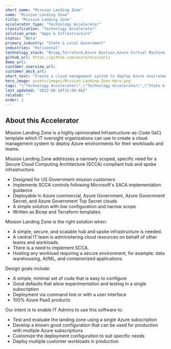 ```yaml
---
short_name: "Mission Landing Zone"
name: "Mission Landing Zone"
title: "Mission Landing Zone"
accelerator_type: "Technology Accelerator"
classification: "Technology Accelerator"
solution_area: "Apps & Infrastructure"
status: "Beta"
primary_industry: "State & Local Government"
industries: "Horizontal"
technology_stack: "Bicep,Terraform,Azure Bastion,Azure Virtual Machine,Azure Firewall,Azure Defender,Azure Policy,Azure Sentinel,Azure Storage,Log Analytics"
github_url: https://github.com/azure/missionlz
demo_url: 
customer_overview_url: 
customer_deck_url: 
short_text: "Create a cloud management system to deploy Azure environments."
hero_image: assets/images/Mission-Landing-Zone-Hero.png
tags: "\"Technology Accelerator\",\"Technology Accelerator\",\"State & Local Government\",\"Horizontal\",\"Bicep\",\"Terraform\",\"Azure Bastion\",\"Azure Virtual Machine\",\"Azure Firewall\",\"Azure Defender\",\"Azure Policy\",\"Azure Sentinel\",\"Azure Storage\",\"Log Analytics\",\"Apps & Infrastructure\",\"Beta\""
last_updated: "2022-08-10T15:08:46Z"
related: ""
order: 2
---
```

## About this Accelerator

Mission Landing Zone is a highly opinionated Infrastructure-as-Code (IaC) template which IT oversight organizations can use to create a cloud management system to deploy Azure environments for their workloads and teams.

Mission Landing Zone addresses a narrowly scoped, specific need for a Secure Cloud Computing Architecture (SCCA) compliant hub and spoke infrastructure.

* Designed for US Government mission customers
* Implements SCCA controls following Microsoft's SACA implementation guidance
* Deployable in Azure commercial, Azure Government, Azure Government Secret, and Azure Government Top Secret clouds
* A simple solution with low configuration and narrow scope
* Written as Bicep and Terraform templates

Mission Landing Zone is the right solution when:

* A simple, secure, and scalable hub and spoke infrastructure is needed.
* A central IT team is administering cloud resources on behalf of other teams and workloads.
* There is a need to implement SCCA.
* Hosting any workload requiring a secure environment, for example: data warehousing, AI/ML, and containerized applications.

Design goals include:

* A simple, minimal set of code that is easy to configure
* Good defaults that allow experimentation and testing in a single subscription
* Deployment via command line or with a user interface
* 100% Azure PaaS products

Our intent is to enable IT Admins to use this software to:

* Test and evaluate the landing zone using a single Azure subscription
* Develop a known good configuration that can be used for production with multiple Azure subscriptions
* Customize the deployment configuration to suit specific needs
* Deploy multiple customer workloads in production